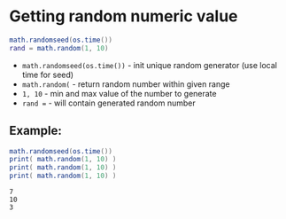 # Getting random numeric value

```lua
math.randomseed(os.time())
rand = math.random(1, 10)
```

- `math.randomseed(os.time())` - init unique random generator (use local time for seed)
- `math.random(` - return random number within given range
- `1, 10` - min and max value of the number to generate
- `rand =` - will contain generated random number

## Example: 
```lua
math.randomseed(os.time())
print( math.random(1, 10) )
print( math.random(1, 10) )
print( math.random(1, 10) )
```
```
7
10
3

```

